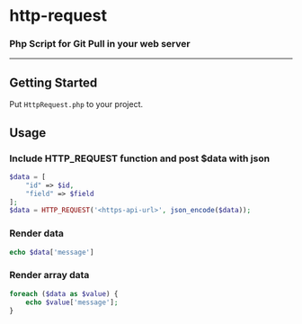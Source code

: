 # http-request
### Php Script for Git Pull in your web server

---

## Getting Started

Put `HttpRequest.php` to your project.

## Usage

### Include HTTP_REQUEST function and post $data with json
```php
$data = [
    "id" => $id,
    "field" => $field
];
$data = HTTP_REQUEST('<https-api-url>', json_encode($data));
```

### Render data

```php
echo $data['message']
```

### Render array data

```php
foreach ($data as $value) {
    echo $value['message'];
}
```
